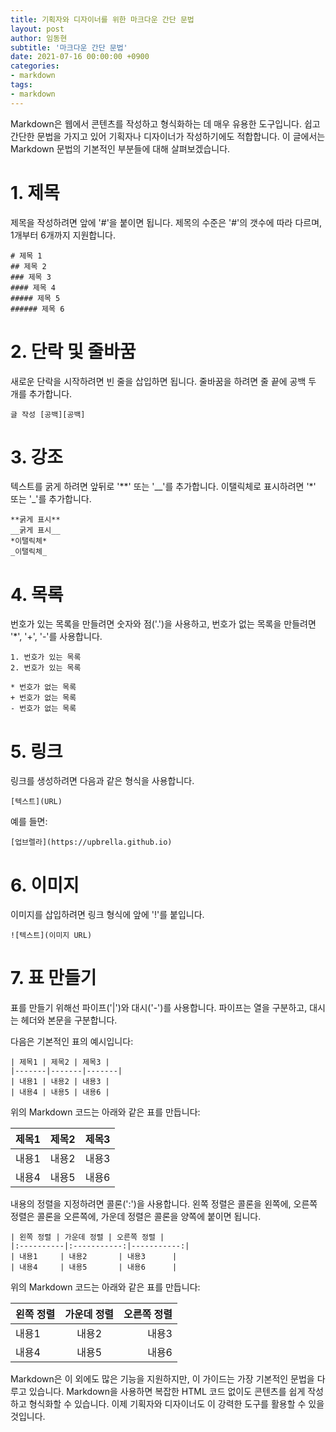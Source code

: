 ```yaml
---
title: 기획자와 디자이너를 위한 마크다운 간단 문법
layout: post
author: 임동현
subtitle: '마크다운 간단 문법'
date: 2021-07-16 00:00:00 +0900
categories:
- markdown
tags:
- markdown
---
```



Markdown은 웹에서 콘텐츠를 작성하고 형식화하는 데 매우 유용한 도구입니다. 쉽고 간단한 문법을 가지고 있어 기획자나 디자이너가 작성하기에도 적합합니다. 이 글에서는 Markdown 문법의 기본적인 부분들에 대해 살펴보겠습니다.

# 1. 제목

제목을 작성하려면 앞에 '#'을 붙이면 됩니다. 제목의 수준은 '#'의 갯수에 따라 다르며, 1개부터 6개까지 지원합니다.

```
# 제목 1
## 제목 2
### 제목 3
#### 제목 4
##### 제목 5
###### 제목 6
```
# 2. 단락 및 줄바꿈

새로운 단락을 시작하려면 빈 줄을 삽입하면 됩니다. 줄바꿈을 하려면 줄 끝에 공백 두 개를 추가합니다.

```
글 작성 [공백][공백]
```


# 3. 강조

텍스트를 굵게 하려면 앞뒤로 '**' 또는 '__'를 추가합니다. 이탤릭체로 표시하려면 '*' 또는 '_'를 추가합니다.

```
**굵게 표시**
__굵게 표시__
*이탤릭체*
_이탤릭체_
```

# 4. 목록

번호가 있는 목록을 만들려면 숫자와 점('.')을 사용하고, 번호가 없는 목록을 만들려면 '*', '+', '-'를 사용합니다.


```
1. 번호가 있는 목록
2. 번호가 있는 목록

* 번호가 없는 목록
+ 번호가 없는 목록
- 번호가 없는 목록
```

# 5. 링크

링크를 생성하려면 다음과 같은 형식을 사용합니다.


```
[텍스트](URL)
```
예를 들면:


```
[업브렐라](https://upbrella.github.io)

```
# 6. 이미지

이미지를 삽입하려면 링크 형식에 앞에 '!'를 붙입니다.


```
![텍스트](이미지 URL)
```

# 7. 표 만들기

표를 만들기 위해선 파이프('|')와 대시('-')를 사용합니다. 파이프는 열을 구분하고, 대시는 헤더와 본문을 구분합니다.

다음은 기본적인 표의 예시입니다:

```
| 제목1 | 제목2 | 제목3 |
|-------|-------|-------|
| 내용1 | 내용2 | 내용3 |
| 내용4 | 내용5 | 내용6 |
```

위의 Markdown 코드는 아래와 같은 표를 만듭니다:

| 제목1 | 제목2 | 제목3 |
|-------|-------|-------|
| 내용1 | 내용2 | 내용3 |
| 내용4 | 내용5 | 내용6 |

내용의 정렬을 지정하려면 콜론(':')을 사용합니다. 왼쪽 정렬은 콜론을 왼쪽에, 오른쪽 정렬은 콜론을 오른쪽에, 가운데 정렬은 콜론을 양쪽에 붙이면 됩니다.

```
| 왼쪽 정렬 | 가운데 정렬 | 오른쪽 정렬 |
|:----------|:-----------:|-----------:|
| 내용1     | 내용2       | 내용3      |
| 내용4     | 내용5       | 내용6      |
```
위의 Markdown 코드는 아래와 같은 표를 만듭니다:

| 왼쪽 정렬 | 가운데 정렬 | 오른쪽 정렬 |
|:----------|:-----------:|-----------:|
| 내용1     | 내용2       | 내용3      |
| 내용4     | 내용5       | 내용6      |



Markdown은 이 외에도 많은 기능을 지원하지만, 이 가이드는 가장 기본적인 문법을 다루고 있습니다. Markdown을 사용하면 복잡한 HTML 코드 없이도 콘텐츠를 쉽게 작성하고 형식화할 수 있습니다. 이제 기획자와 디자이너도 이 강력한 도구를 활용할 수 있을 것입니다.
